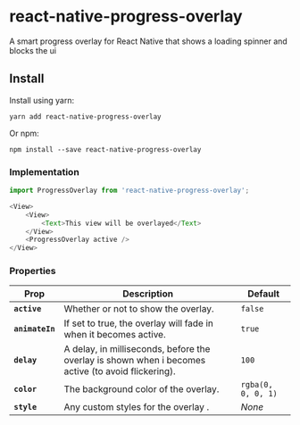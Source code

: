 # react-native-progress-overlay
A smart progress overlay for React Native that shows a loading spinner and blocks the ui

## Install

Install using yarn:

`yarn add react-native-progress-overlay`

Or npm:

`npm install --save react-native-progress-overlay`

### Implementation

```js
import ProgressOverlay from 'react-native-progress-overlay';

<View>
	<View>
		<Text>This view will be overlayed</Text>
	</View>
	<ProgressOverlay active	/>
</View>
```

### Properties

| Prop | Description | Default |
|---|---|---|
|**`active`**|Whether or not to show the overlay. |`false`|
|**`animateIn`**|If set to true, the overlay will fade in when it becomes active. |`true`|
|**`delay`**|A delay, in milliseconds, before the overlay is shown when i becomes active (to avoid flickering). |`100`|
|**`color`**|The background color of the overlay. |`rgba(0, 0, 0, 1)`|
|**`style`**|Any custom styles for the overlay <View />. |*None*|
